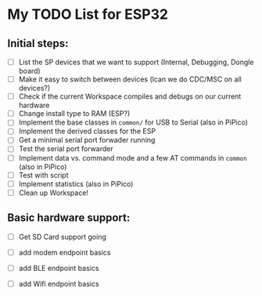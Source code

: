 
# My TODO List for ESP32

## Initial steps:

 - [ ] List the SP devices that we want to support (Internal, Debugging, Dongle board)
 - [ ] Make it easy to switch between devices (lcan we do CDC/MSC on all devices?)
 - [ ] Check if the current Workspace compiles and debugs on our current hardware
 - [ ] Change install type to RAM (ESP?)
 - [ ] Implement the base classes in `common/` for USB to Serial (also in PiPico)
 - [ ] Implement the derived classes for the ESP
 - [ ] Get a minimal serial port forwader running
 - [ ] Test the serial port forwarder
 - [ ] Implement data vs. command mode and a few AT commands in `common` (also in PiPico)
 - [ ] Test with script
 - [ ] Implement statistics (also in PiPico)
 - [ ] Clean up Workspace!

## Basic hardware support:

 - [ ] Get SD Card support going
 - [ ] add modem endpoint basics
 - [ ] add BLE endpoint basics
 - [ ] add Wifi endpoint basics

